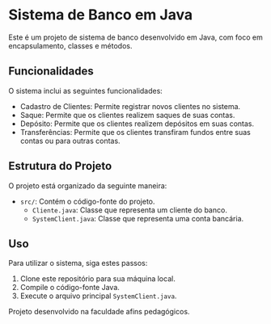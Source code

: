 # Sistema de Banco em Java 

Este é um projeto de sistema de banco desenvolvido em Java, com foco em encapsulamento, classes e métodos.

## Funcionalidades

O sistema inclui as seguintes funcionalidades:

- Cadastro de Clientes: Permite registrar novos clientes no sistema.
- Saque: Permite que os clientes realizem saques de suas contas.
- Depósito: Permite que os clientes realizem depósitos em suas contas.
- Transferências: Permite que os clientes transfiram fundos entre suas contas ou para outras contas.

## Estrutura do Projeto

O projeto está organizado da seguinte maneira:

- `src/`: Contém o código-fonte do projeto.
    - `Cliente.java`: Classe que representa um cliente do banco.
    - `SystemClient.java`: Classe que representa uma conta bancária.
 

## Uso

Para utilizar o sistema, siga estes passos:

1. Clone este repositório para sua máquina local.
2. Compile o código-fonte Java.
3. Execute o arquivo principal `SystemClient.java`.


Projeto desenvolvido na faculdade afins pedagógicos.
